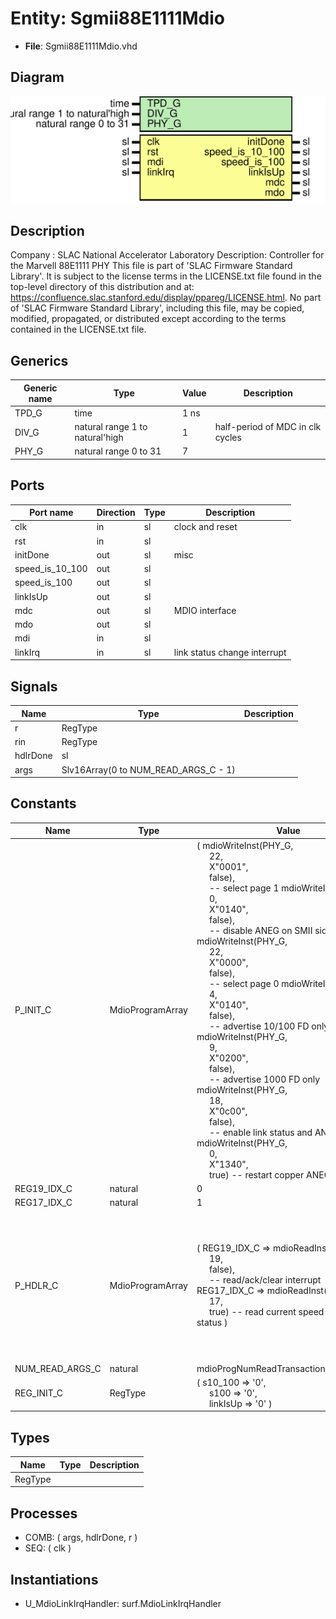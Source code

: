 # Entity: Sgmii88E1111Mdio

- **File**: Sgmii88E1111Mdio.vhd
## Diagram

![Diagram](Sgmii88E1111Mdio.svg "Diagram")
## Description

Company    : SLAC National Accelerator Laboratory
Description: Controller for the Marvell 88E1111 PHY
This file is part of 'SLAC Firmware Standard Library'.
It is subject to the license terms in the LICENSE.txt file found in the
top-level directory of this distribution and at:
   https://confluence.slac.stanford.edu/display/ppareg/LICENSE.html.
No part of 'SLAC Firmware Standard Library', including this file,
may be copied, modified, propagated, or distributed except according to
the terms contained in the LICENSE.txt file.
## Generics

| Generic name | Type                            | Value | Description                       |
| ------------ | ------------------------------- | ----- | --------------------------------- |
| TPD_G        | time                            | 1 ns  |                                   |
| DIV_G        | natural range 1 to natural'high | 1     | half-period of MDC in clk cycles  |
| PHY_G        | natural range 0 to 31           | 7     |                                   |
## Ports

| Port name       | Direction | Type | Description                  |
| --------------- | --------- | ---- | ---------------------------- |
| clk             | in        | sl   | clock and reset              |
| rst             | in        | sl   |                              |
| initDone        | out       | sl   | misc                         |
| speed_is_10_100 | out       | sl   |                              |
| speed_is_100    | out       | sl   |                              |
| linkIsUp        | out       | sl   |                              |
| mdc             | out       | sl   | MDIO interface               |
| mdo             | out       | sl   |                              |
| mdi             | in        | sl   |                              |
| linkIrq         | in        | sl   | link status change interrupt |
## Signals

| Name     | Type                                 | Description |
| -------- | ------------------------------------ | ----------- |
| r        | RegType                              |             |
| rin      | RegType                              |             |
| hdlrDone | sl                                   |             |
| args     | Slv16Array(0 to NUM_READ_ARGS_C - 1) |             |
## Constants

| Name            | Type             | Value                                                                                                                                                                                                                                                                                                                                                                                                                                                                                                                                                                                                                                                                                                                                                                                                                                                                                                                                                                                                                                                                                                                                                                                                                                                                                                                                                                                                                                                                                                                                                                                    | Description                                                                                                               |
| --------------- | ---------------- | ---------------------------------------------------------------------------------------------------------------------------------------------------------------------------------------------------------------------------------------------------------------------------------------------------------------------------------------------------------------------------------------------------------------------------------------------------------------------------------------------------------------------------------------------------------------------------------------------------------------------------------------------------------------------------------------------------------------------------------------------------------------------------------------------------------------------------------------------------------------------------------------------------------------------------------------------------------------------------------------------------------------------------------------------------------------------------------------------------------------------------------------------------------------------------------------------------------------------------------------------------------------------------------------------------------------------------------------------------------------------------------------------------------------------------------------------------------------------------------------------------------------------------------------------------------------------------------------- | ------------------------------------------------------------------------------------------------------------------------- |
| P_INIT_C        | MdioProgramArray |        (          mdioWriteInst(PHY_G,<br><span style="padding-left:20px"> 22,<br><span style="padding-left:20px"> X"0001",<br><span style="padding-left:20px"> false),<br><span style="padding-left:20px">  -- select page 1          mdioWriteInst(PHY_G,<br><span style="padding-left:20px"> 0,<br><span style="padding-left:20px"> X"0140",<br><span style="padding-left:20px"> false),<br><span style="padding-left:20px">  -- disable ANEG on SMII side          mdioWriteInst(PHY_G,<br><span style="padding-left:20px"> 22,<br><span style="padding-left:20px"> X"0000",<br><span style="padding-left:20px"> false),<br><span style="padding-left:20px">  -- select page 0          mdioWriteInst(PHY_G,<br><span style="padding-left:20px"> 4,<br><span style="padding-left:20px"> X"0140",<br><span style="padding-left:20px"> false),<br><span style="padding-left:20px">  -- advertise 10/100 FD only          mdioWriteInst(PHY_G,<br><span style="padding-left:20px"> 9,<br><span style="padding-left:20px"> X"0200",<br><span style="padding-left:20px"> false),<br><span style="padding-left:20px">  -- advertise 1000   FD only          mdioWriteInst(PHY_G,<br><span style="padding-left:20px"> 18,<br><span style="padding-left:20px"> X"0c00",<br><span style="padding-left:20px"> false),<br><span style="padding-left:20px">  -- enable link status and ANEG IRQ          mdioWriteInst(PHY_G,<br><span style="padding-left:20px"> 0,<br><span style="padding-left:20px"> X"1340",<br><span style="padding-left:20px"> true)    -- restart copper ANEG          ) |                                                                                                                           |
| REG19_IDX_C     | natural          |  0                                                                                                                                                                                                                                                                                                                                                                                                                                                                                                                                                                                                                                                                                                                                                                                                                                                                                                                                                                                                                                                                                                                                                                                                                                                                                                                                                                                                                                                                                                                                                                                       |                                                                                                                           |
| REG17_IDX_C     | natural          |  1                                                                                                                                                                                                                                                                                                                                                                                                                                                                                                                                                                                                                                                                                                                                                                                                                                                                                                                                                                                                                                                                                                                                                                                                                                                                                                                                                                                                                                                                                                                                                                                       |                                                                                                                           |
| P_HDLR_C        | MdioProgramArray |        (          REG19_IDX_C => mdioReadInst(PHY_G,<br><span style="padding-left:20px"> 19,<br><span style="padding-left:20px"> false),<br><span style="padding-left:20px">  -- read/ack/clear interrupt          REG17_IDX_C => mdioReadInst(PHY_G,<br><span style="padding-left:20px"> 17,<br><span style="padding-left:20px"> true)  -- read current speed and link status          )                                                                                                                                                                                                                                                                                                                                                                                                                                                                                                                                                                                                                                                                                                                                                                                                                                                                                                                                                                                                                                                                                                                                                                                                | IRQ Handler sequence: 1) read back and clear interrupts (reading does clear them) 2) obtain current link status and speed |
| NUM_READ_ARGS_C | natural          |  mdioProgNumReadTransactions(P_HDLR_C)                                                                                                                                                                                                                                                                                                                                                                                                                                                                                                                                                                                                                                                                                                                                                                                                                                                                                                                                                                                                                                                                                                                                                                                                                                                                                                                                                                                                                                                                                                                                                   |                                                                                                                           |
| REG_INIT_C      | RegType          |  (       s10_100  => '0',<br><span style="padding-left:20px">       s100     => '0',<br><span style="padding-left:20px">       linkIsUp => '0'       )                                                                                                                                                                                                                                                                                                                                                                                                                                                                                                                                                                                                                                                                                                                                                                                                                                                                                                                                                                                                                                                                                                                                                                                                                                                                                                                                                                                                                                   |                                                                                                                           |
## Types

| Name    | Type | Description |
| ------- | ---- | ----------- |
| RegType |      |             |
## Processes
- COMB: ( args, hdlrDone, r )
- SEQ: ( clk )
## Instantiations

- U_MdioLinkIrqHandler: surf.MdioLinkIrqHandler
